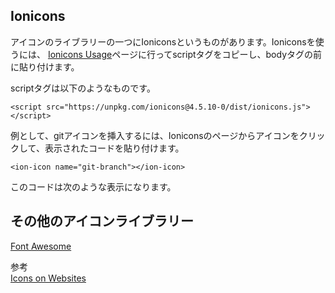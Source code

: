 ## Ionicons 
アイコンのライブラリーの一つにIoniconsというものがあります。Ioniconsを使うには、
[Ionicons Usage](https://ionicons.com/usage)ページに行ってscriptタグをコピーし、bodyタグの前に貼り付けます。  

scriptタグは以下のようなものです。
```
<script src="https://unpkg.com/ionicons@4.5.10-0/dist/ionicons.js"></script>
```

例として、gitアイコンを挿入するには、Ioniconsのページからアイコンをクリックして、表示されたコードを貼り付けます。
```
<ion-icon name="git-branch"></ion-icon>
```
このコードは次のような表示になります。　　
<ion-icon name="git-branch"></ion-icon> 

## その他のアイコンライブラリー  
[Font Awesome](https://fontawesome.com/start)

参考  
[Icons on Websites](https://code.makery.ch/library/more-html-css/icons/)
